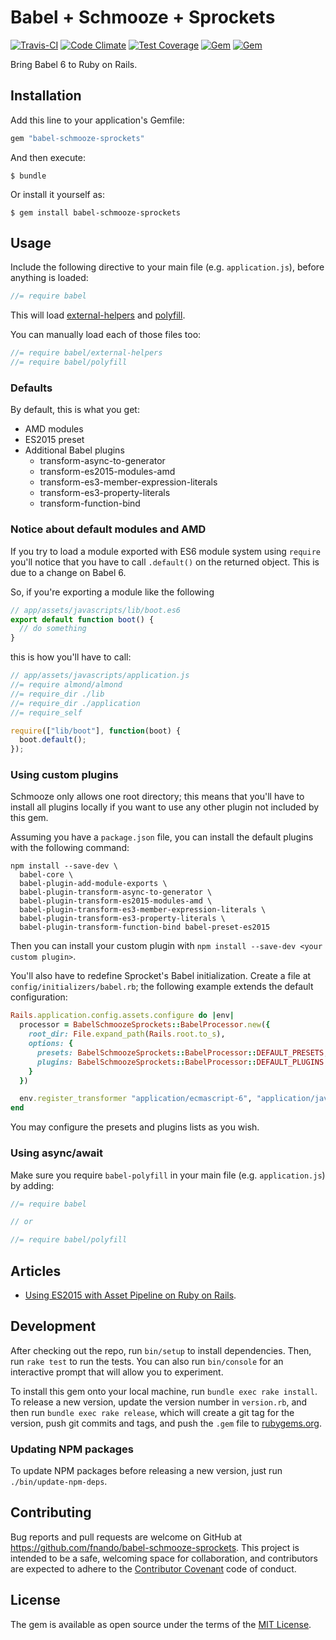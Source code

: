 # Babel + Schmooze + Sprockets

[![Travis-CI](https://travis-ci.org/fnando/babel-schmooze-sprockets.png)](https://travis-ci.org/fnando/babel-schmooze-sprockets)
[![Code Climate](https://codeclimate.com/github/fnando/babel-schmooze-sprockets/badges/gpa.svg)](https://codeclimate.com/github/fnando/babel-schmooze-sprockets)
[![Test Coverage](https://codeclimate.com/github/fnando/babel-schmooze-sprockets/badges/coverage.svg)](https://codeclimate.com/github/fnando/babel-schmooze-sprockets/coverage)
[![Gem](https://img.shields.io/gem/v/babel-schmooze-sprockets.svg)](https://rubygems.org/gems/babel-schmooze-sprockets)
[![Gem](https://img.shields.io/gem/dt/babel-schmooze-sprockets.svg)](https://rubygems.org/gems/babel-schmooze-sprockets)

Bring Babel 6 to Ruby on Rails.

## Installation

Add this line to your application's Gemfile:

```ruby
gem "babel-schmooze-sprockets"
```

And then execute:

    $ bundle

Or install it yourself as:

    $ gem install babel-schmooze-sprockets

## Usage

Include the following directive to your main file (e.g. `application.js`), before anything is loaded:

```js
//= require babel
```

This will load [external-helpers](http://babeljs.io/docs/plugins/external-helpers/) and [polyfill](http://babeljs.io/docs/usage/polyfill/).

You can manually load each of those files too:

```js
//= require babel/external-helpers
//= require babel/polyfill
```

### Defaults

By default, this is what you get:

- AMD modules
- ES2015 preset
- Additional Babel plugins
  - transform-async-to-generator
  - transform-es2015-modules-amd
  - transform-es3-member-expression-literals
  - transform-es3-property-literals
  - transform-function-bind

### Notice about default modules and AMD

If you try to load a module exported with ES6 module system using `require` you'll notice that you have to call `.default()` on the returned object. This is due to a change on Babel 6.

So, if you're exporting a module like the following

```js
// app/assets/javascripts/lib/boot.es6
export default function boot() {
  // do something
}
```

this is how you'll have to call:

```js
// app/assets/javascripts/application.js
//= require almond/almond
//= require_dir ./lib
//= require_dir ./application
//= require_self

require(["lib/boot"], function(boot) {
  boot.default();
});
```

### Using custom plugins

Schmooze only allows one root directory; this means that you'll have to install all plugins locally if you want to use any other plugin not included by this gem.

Assuming you have a `package.json` file, you can install the default plugins with the following command:

```
npm install --save-dev \
  babel-core \
  babel-plugin-add-module-exports \
  babel-plugin-transform-async-to-generator \
  babel-plugin-transform-es2015-modules-amd \
  babel-plugin-transform-es3-member-expression-literals \
  babel-plugin-transform-es3-property-literals \
  babel-plugin-transform-function-bind babel-preset-es2015
```

Then you can install your custom plugin with `npm install --save-dev <your custom plugin>`.

You'll also have to redefine Sprocket's Babel initialization. Create a file at `config/initializers/babel.rb`; the following example extends the default configuration:

```ruby
Rails.application.config.assets.configure do |env|
  processor = BabelSchmoozeSprockets::BabelProcessor.new({
    root_dir: File.expand_path(Rails.root.to_s),
    options: {
      presets: BabelSchmoozeSprockets::BabelProcessor::DEFAULT_PRESETS,
      plugins: BabelSchmoozeSprockets::BabelProcessor::DEFAULT_PLUGINS + ["your-custom-plugin"]
    }
  })

  env.register_transformer "application/ecmascript-6", "application/javascript", processor
end
```

You may configure the presets and plugins lists as you wish.

### Using async/await

Make sure you require `babel-polyfill` in your main file (e.g. `application.js`) by adding:

```js
//= require babel

// or

//= require babel/polyfill
```

## Articles

- [Using ES2015 with Asset Pipeline on Ruby on Rails](http://nandovieira.com/using-es2015-with-asset-pipeline-on-ruby-on-rails).

## Development

After checking out the repo, run `bin/setup` to install dependencies. Then, run `rake test` to run the tests. You can also run `bin/console` for an interactive prompt that will allow you to experiment.

To install this gem onto your local machine, run `bundle exec rake install`. To release a new version, update the version number in `version.rb`, and then run `bundle exec rake release`, which will create a git tag for the version, push git commits and tags, and push the `.gem` file to [rubygems.org](https://rubygems.org).

### Updating NPM packages

To update NPM packages before releasing a new version, just run `./bin/update-npm-deps`.

## Contributing

Bug reports and pull requests are welcome on GitHub at https://github.com/fnando/babel-schmooze-sprockets. This project is intended to be a safe, welcoming space for collaboration, and contributors are expected to adhere to the [Contributor Covenant](http://contributor-covenant.org) code of conduct.

## License

The gem is available as open source under the terms of the [MIT License](http://opensource.org/licenses/MIT).
